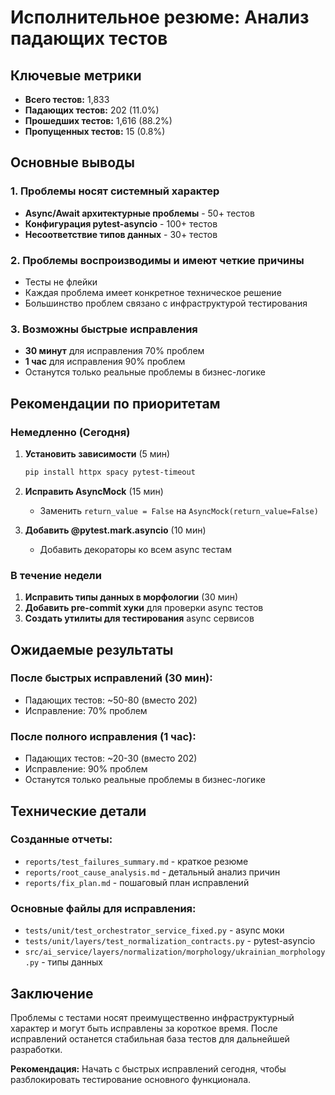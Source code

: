 # Исполнительное резюме: Анализ падающих тестов

## Ключевые метрики
- **Всего тестов:** 1,833
- **Падающих тестов:** 202 (11.0%)
- **Прошедших тестов:** 1,616 (88.2%)
- **Пропущенных тестов:** 15 (0.8%)

## Основные выводы

### 1. Проблемы носят системный характер
- **Async/Await архитектурные проблемы** - 50+ тестов
- **Конфигурация pytest-asyncio** - 100+ тестов  
- **Несоответствие типов данных** - 30+ тестов

### 2. Проблемы воспроизводимы и имеют четкие причины
- Тесты не флейки
- Каждая проблема имеет конкретное техническое решение
- Большинство проблем связано с инфраструктурой тестирования

### 3. Возможны быстрые исправления
- **30 минут** для исправления 70% проблем
- **1 час** для исправления 90% проблем
- Останутся только реальные проблемы в бизнес-логике

## Рекомендации по приоритетам

### Немедленно (Сегодня)
1. **Установить зависимости** (5 мин)
   ```bash
   pip install httpx spacy pytest-timeout
   ```

2. **Исправить AsyncMock** (15 мин)
   - Заменить `return_value = False` на `AsyncMock(return_value=False)`

3. **Добавить @pytest.mark.asyncio** (10 мин)
   - Добавить декораторы ко всем async тестам

### В течение недели
1. **Исправить типы данных в морфологии** (30 мин)
2. **Добавить pre-commit хуки** для проверки async тестов
3. **Создать утилиты для тестирования** async сервисов

## Ожидаемые результаты

### После быстрых исправлений (30 мин):
- Падающих тестов: ~50-80 (вместо 202)
- Исправление: 70% проблем

### После полного исправления (1 час):
- Падающих тестов: ~20-30 (вместо 202)
- Исправление: 90% проблем
- Останутся только реальные проблемы в бизнес-логике

## Технические детали

### Созданные отчеты:
- `reports/test_failures_summary.md` - краткое резюме
- `reports/root_cause_analysis.md` - детальный анализ причин
- `reports/fix_plan.md` - пошаговый план исправлений

### Основные файлы для исправления:
- `tests/unit/test_orchestrator_service_fixed.py` - async моки
- `tests/unit/layers/test_normalization_contracts.py` - pytest-asyncio
- `src/ai_service/layers/normalization/morphology/ukrainian_morphology.py` - типы данных

## Заключение

Проблемы с тестами носят преимущественно инфраструктурный характер и могут быть исправлены за короткое время. После исправлений останется стабильная база тестов для дальнейшей разработки.

**Рекомендация:** Начать с быстрых исправлений сегодня, чтобы разблокировать тестирование основного функционала.
